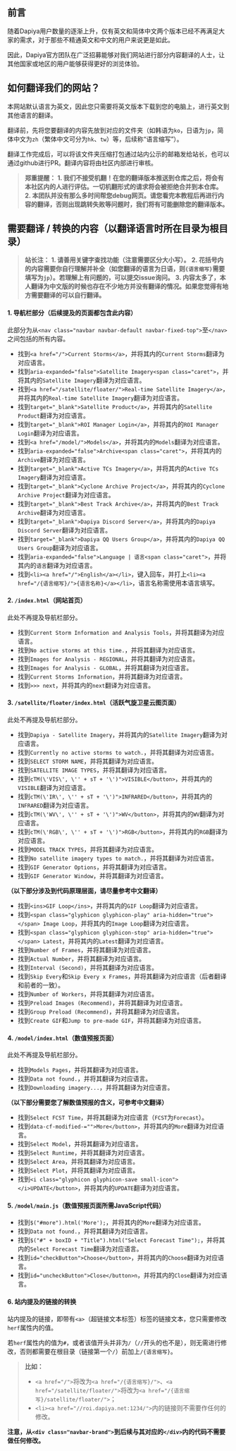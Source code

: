 ## 前言

随着Dapiya用户数量的逐渐上升，仅有英文和简体中文两个版本已经不再满足大家的需求，对于那些不精通英文和中文的用户来说更是如此。

因此，Dapiya官方团队在广泛招募能够对我们网站进行部分内容翻译的人士，让其他国家或地区的用户能够获得更好的浏览体验。

## 如何翻译我们的网站？

本网站默认语言为英文，因此您只需要将英文版本下载到您的电脑上，进行英文到其他语言的翻译。

翻译前，先将您要翻译的内容先放到对应的文件夹（如韩语为`ko`，日语为`jp`，简体中文为`zh`（繁体中文可分为`hk`、`tw`）等，后续称“语言缩写”）。

翻译工作完成后，可以将该文件夹压缩打包通过站内公示的邮箱发给站长，也可以通过github进行PR。翻译内容将由社区内部进行审核。

> **郑重提醒：**
> **1. 我们不接受机翻！在您的翻译版本推送到仓库之后，将会有本社区内的人进行评估。一切机翻形式的请求将会被拒绝合并到本仓库。**
> **2. 本团队并没有那么多时间帮您debug网页。请您看完本教程后再进行内容的翻译，否则出现跳转失败等问题时，我们将有可能删除您的翻译版本。**

## 需要翻译 / 转换的内容（以翻译语言时所在目录为根目录）

> **站长注：**
> **1. 请善用关键字查找功能（注意需要区分大小写）。**
> **2. 花括号内的内容需要你自行理解并补全（如您翻译的语言为日语，则`{语言缩写}`需要填写为`jp`）。若理解上有问题的，可以提交issue询问。**
> **3. 内容太多了，本人翻译为中文版的时候也存在不少地方并没有翻译的情况。如果您觉得有地方需要翻译的可以自行翻译。**

#### 1. 导航栏部分（后续提及的页面都包含此内容）

此部分为从`<nav class="navbar navbar-default navbar-fixed-top">`至`</nav>`之间包括的所有内容。

* 找到`<a href="/">Current Storms</a>`，并将其内的`Current Storms`翻译为对应语言。
* 找到`aria-expanded="false">Satellite Imagery<span class="caret">`，并将其内的`Satellite Imagery`翻译为对应语言。
* 找到`<a href="/satellite/floater/">Real-time Satellite Imagery</a>`，并将其内的`Real-time Satellite Imagery`翻译为对应语言。
* 找到`target="_blank">Satellite Product</a>`，并将其内的`Satellite Product`翻译为对应语言。
* 找到`target="_blank">ROI Manager Login</a>`，并将其内的`ROI Manager Login`翻译为对应语言。
* 找到`<a href="/model/">Models</a>`，并将其内的`Models`翻译为对应语言。
* 找到`aria-expanded="false">Archive<span class="caret">`，并将其内的`Archive`翻译为对应语言。
* 找到`target="_blank">Active TCs Imagery</a>`，并将其内的`Active TCs Imagery`翻译为对应语言。
* 找到`target="_blank">Cyclone Archive Project</a>`，并将其内的`Cyclone Archive Project`翻译为对应语言。
* 找到`target="_blank">Best Track Archive</a>`，并将其内的`Best Track Archive`翻译为对应语言。
* 找到`target="_blank">Dapiya Discord Server</a>`，并将其内的`Dapiya Discord Server`翻译为对应语言。
* 找到`target="_blank">Dapiya QQ Users Group</a>`，并将其内的`Dapiya QQ Users Group`翻译为对应语言。
* 找到`aria-expanded="false">Language | 语言<span class="caret">`，并将其内的`语言`翻译为对应语言。
* 找到`<li><a href="/">English</a></li>`，键入回车，并打上`<li><a href="/{语言缩写}/">{语言名称}</a></li>`，语言名称需使用本语言填写。

#### 2. `/index.html`（网站首页）

此处不再提及导航栏部分。

* 找到`Current Storm Information and Analysis Tools`，并将其翻译为对应语言。
* 找到`No active storms at this time.`，并将其翻译为对应语言。
* 找到`Images for Analysis - REGIONAL`，并将其翻译为对应语言。
* 找到`Images for Analysis - GLOBAL`，并将其翻译为对应语言。
* 找到`Current Storms Information`，并将其翻译为对应语言。
* 找到`>>> next`，并将其内的`next`翻译为对应语言。

#### 3. `/satellite/floater/index.html`（活跃气旋卫星云图页面）

此处不再提及导航栏部分。

* 找到`Dapiya - Satellite Imagery`，并将其内的`Satellite Imagery`翻译为对应语言。
* 找到`Currently no active storms to watch.`，并将其翻译为对应语言。
* 找到`SELECT STORM NAME`，并将其翻译为对应语言。
* 找到`SATELLITE IMAGE TYPES`，并将其翻译为对应语言。
* 找到`cTM(\'VIS\', \'' + sT + '\')">VISIBLE</button>`，并将其内的`VISIBLE`翻译为对应语言。
* 找到`cTM(\'IR\', \'' + sT + '\')">INFRARED</button>`，并将其内的`INFRARED`翻译为对应语言。
* 找到`cTM(\'WV\', \'' + sT + '\')">WV</button>`，并将其内的`WV`翻译为对应语言。
* 找到`cTM(\'RGB\', \'' + sT + '\')">RGB</button>`，并将其内的`RGB`翻译为对应语言。
* 找到`MODEL TRACK TYPES`，并将其翻译为对应语言。
* 找到`No satellite imagery types to match.`，并将其翻译为对应语言。
* 找到`GIF Generator Options`，并将其翻译为对应语言。
* 找到`GIF Generator Window`，并将其翻译为对应语言。


**（以下部分涉及到代码原理层面，请尽量参考中文翻译）**

* 找到`<ins>GIF Loop</ins>`，并将其内的`GIF Loop`翻译为对应语言。
* 找到`<span class="glyphicon glyphicon-play" aria-hidden="true"></span> Image Loop`，并将其内的`Image Loop`翻译为对应语言。
* 找到`<span class="glyphicon glyphicon-stop" aria-hidden="true"></span> Latest`，并将其内的`Latest`翻译为对应语言。
* 找到`Number of Frames`，并将其翻译为对应语言。
* 找到`Actual Number`，并将其翻译为对应语言。
* 找到`Interval (Second)`，并将其翻译为对应语言。
* 找到`Skip Every`和`Skip Every x Frames`，并将其翻译为对应语言（后者翻译和前者的一致）。
* 找到`Number of Workers`，并将其翻译为对应语言。
* 找到`Preload Images (Recommend)`，并将其翻译为对应语言。
* 找到`Group Preload (Recommend)`，并将其翻译为对应语言。
* 找到`Create GIF`和`Jump to pre-made GIF`，并将其翻译为对应语言。

#### 4. `/model/index.html`（数值预报页面）

此处不再提及导航栏部分。

* 找到`Models Pages`，并将其翻译为对应语言。
* 找到`Data not found.`，并将其翻译为对应语言。
* 找到`Downloading imagery...`，并将其翻译为对应语言。

**（以下部分需要您了解数值预报的含义，可参考中文翻译）**

* 找到`Select FCST Time`，并将其翻译为对应语言（`FCST`为`Forecast`）。
* 找到`data-cf-modified-="">More</button>`，并将其内的`More`翻译为对应语言。
* 找到`Select Model`，并将其翻译为对应语言。
* 找到`Select Runtime`，并将其翻译为对应语言。
* 找到`Select Area`，并将其翻译为对应语言。
* 找到`Select Plot`，并将其翻译为对应语言。
* 找到`<i class="glyphicon glyphicon-save small-icon"></i>UPDATE</button>`，并将其内的`UPDATE`翻译为对应语言。

#### 5. `/model/main.js`（数值预报页面所需JavaScript代码）

* 找到`$("#more").html('More');`，并将其内的`More`翻译为对应语言。
* 找到`Data not found.`，并将其翻译为对应语言。
* 找到`$("#" + boxID + "Title").html("Select Forecast Time");`，并将其内的`Select Forecast Time`翻译为对应语言。
* 找到`id="checkButton">Choose</button>`，并将其内的`Choose`翻译为对应语言。
* 找到`id="uncheckButton">Close</button>n`，并将其内的`Close`翻译为对应语言。

#### 6. 站内提及的链接的转换

站内提及的链接，即带有`<a>`（超链接文本标签）标签的链接文本，您只需要修改`herf`属性内的值。

若`herf`属性内的值为`#`，或者该值开头并非为`/`（`//`开头的也不是），则无需进行修改，否则都需要在根目录（链接第一个`/`）前加上`/{语言缩写}`。

> **比如：**
> * `<a href="/">`将改为`<a href="/{语言缩写}/">`、`<a href="/satellite/floater/">`将改为`<a href="/{语言缩写}/satellite/floater/">`；
> * `<li><a href="//roi.dapiya.net:1234/">`内的链接则不需要作任何的修改。

**注意，从`<div class="navbar-brand">`到后续与其对应的`</div>`内的代码不需要做任何修改。**
